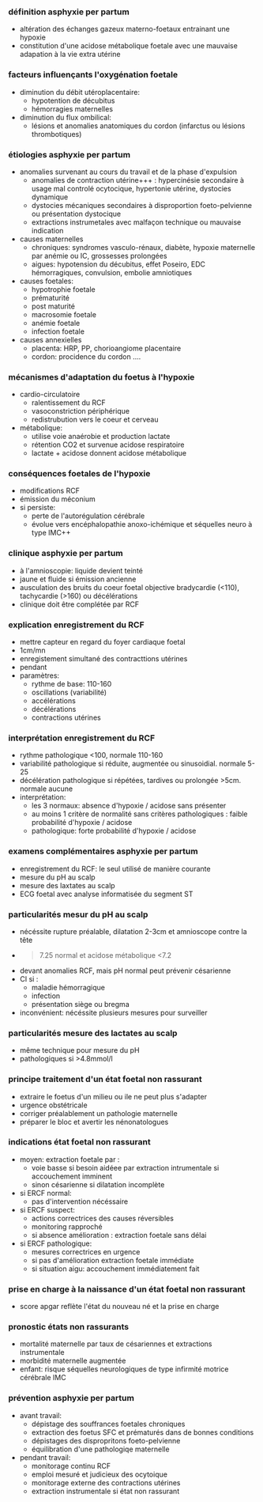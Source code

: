 ### définition asphyxie per partum
- altération des échanges gazeux materno-foetaux entrainant une hypoxie
- constitution d'une acidose métabolique foetale avec une mauvaise adapation à la vie extra utérine

### facteurs influençants l'oxygénation foetale
- diminution du débit utéroplacentaire:
	- hypotention de décubitus
	- hémorragies maternelles
- diminution du flux ombilical:
	- lésions et anomalies anatomiques du cordon (infarctus ou lésions thrombotiques)

### étiologies asphyxie per partum
- anomalies survenant au cours du travail et de la phase d'expulsion
	- anomalies de contraction utérine+++ : hypercinésie secondaire à usage mal controlé ocytocique, hypertonie utérine, dystocies dynamique
	- dystocies mécaniques secondaires à disproportion foeto-pelvienne ou présentation dystocique
	- extractions instrumetales avec malfaçon technique ou mauvaise indication
- causes maternelles
	- chroniques: syndromes vasculo-rénaux, diabète, hypoxie maternelle par anémie ou IC, grossesses prolongées
	- aigues: hypotension du décubitus, effet Poseiro, EDC hémorragiques, convulsion, embolie amniotiques
- causes foetales:
	- hypotrophie foetale
	- prématurité
	- post maturité
	- macrosomie foetale
	- anémie foetale
	- infection foetale
- causes annexielles
	- placenta: HRP, PP, chorioangiome placentaire
	- cordon: procidence du cordon ....

### mécanismes d'adaptation du foetus à l'hypoxie
- cardio-circulatoire
	- ralentissement du RCF
	- vasoconstriction périphérique
	- redistrubution vers le coeur et cerveau
- métabolique:
	- utilise voie anaérobie et production lactate
	- rétention CO2 et survenue acidose respiratoire
	- lactate + acidose donnent acidose métabolique

### conséquences foetales de l'hypoxie
- modifications RCF
- émission du méconium
- si persiste:
	- perte de l'autorégulation cérébrale
	- évolue vers encéphalopathie anoxo-ichémique et séquelles neuro à type IMC++

### clinique asphyxie per partum
- à l'amnioscopie: liquide devient teinté
- jaune et fluide si émission ancienne
- ausculation des bruits du coeur foetal objective bradycardie (<110), tachycardie (>160) ou décélérations
- clinique doit être complétée par RCF

### explication enregistrement du RCF
- mettre capteur en regard du foyer cardiaque foetal
- 1cm/mn
- enregistement simultané des contracttions utérines
- pendant 
- paramètres:
	- rythme de base: 110-160
	- oscillations (variabilité)
	- accélérations
	- décélérations
	- contractions utérines

### interprétation enregistrement du RCF
- rythme pathologique <100, normale 110-160
- variabilité pathologique si réduite, augmentée ou sinusoidial. normale 5-25
- décélération pathologique si répétées, tardives ou prolongée >5cm. normale aucune
- interprétation:
	- les 3 normaux: absence d'hypoxie / acidose sans présenter 
	- au moins 1 critère de normalité sans critères pathologiques : faible probabilité d'hypoxie / acidose 
	- pathologique: forte probabilité d'hypoxie / acidose

### examens complémentaires asphyxie per partum
- enregistrement du RCF: le seul utilisé de manière courante
- mesure du pH au scalp
- mesure des laxtates au scalp
- ECG foetal avec analyse informatisée du segment ST

### particularités mesur du pH au scalp
- nécéssite rupture préalable, dilatation 2-3cm et amnioscope contre la tête
- >7.25 normal et acidose métabolique <7.2
- devant anomalies RCF, mais pH normal peut prévenir césarienne
- CI si :
	- maladie hémorragique
	- infection
	- présentation siège ou bregma
- inconvénient: nécéssite plusieurs mesures pour surveiller

### particularités mesure des lactates au scalp
- même technique pour mesure du pH
- pathologiques si >4.8mmol/l

### principe traitement d'un état foetal non rassurant
- extraire le foetus d'un milieu ou ile ne peut plus s'adapter
- urgence obstétricale
- corriger préalablement un pathologie maternelle
- préparer le bloc et avertir les nénonatologues

### indications état foetal non rassurant
- moyen: extraction foetale par : 
	- voie basse si besoin aidéee par extraction intrumentale si accouchement imminent
	- sinon césarienne si dilatation incomplète
- si ERCF normal:
	- pas d'intervention nécéssaire
- si ERCF suspect:
	- actions correctrices des causes réversibles
	- monitoring rapproché
	- si absence amélioration : extraction foetale sans délai
- si ERCF pathologique:
	- mesures correctrices en urgence
	- si pas d'amélioration extraction foetale immédiate
	- si situation aigu: accouchement immédiatement fait

### prise en charge à la naissance d'un état foetal non rassurant
- score apgar reflète l'état du nouveau né et la prise en charge

###  pronostic états non rassurants
- mortalité maternelle par taux de césariennes et extractions instrumentale
- morbidité maternelle augmentée
- enfant: risque séquelles neurologiques de type infirmité motrice cérébrale IMC

### prévention asphyxie per partum
- avant travail:
	- dépistage des souffrances foetales chroniques
	- extraction des foetus SFC et prématurés dans de bonnes conditions
	- dépistages des dispropritons foeto-pelvienne
	- équilibration d'une pathologiqe maternelle
- pendant travail:
	- monitorage continu RCF
	- emploi mesuré et judicieux des ocytoique
	- monitorage externe des contractions utérines
	- extraction instrumentale si état non rassurant
